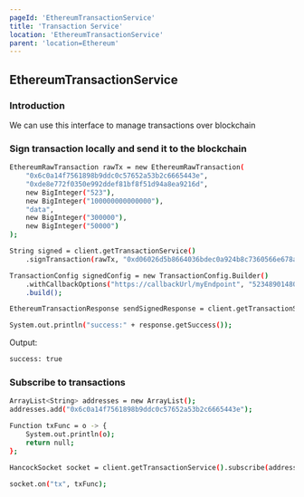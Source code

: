 ```yaml
---
pageId: 'EthereumTransactionService'
title: 'Transaction Service'
location: 'EthereumTransactionService'
parent: 'location=Ethereum'
---
```


## EthereumTransactionService

### Introduction

We can use this interface to manage transactions over blockchain

### Sign transaction locally and send it to the blockchain

```bash
EthereumRawTransaction rawTx = new EthereumRawTransaction(
    "0x6c0a14f7561898b9ddc0c57652a53b2c6665443e",
    "0xde8e772f0350e992ddef81bf8f51d94a8ea9216d",
    new BigInteger("523"),
    new BigInteger("100000000000000"),
    "data",
    new BigInteger("300000"),
    new BigInteger("50000")
);

String signed = client.getTransactionService()
    .signTransaction(rawTx, "0xd06026d5b8664036bdec0a924b8c7360566e678a2291e9440156365b040a7b83");

TransactionConfig signedConfig = new TransactionConfig.Builder()
    .withCallbackOptions("https://callbackUrl/myEndpoint", "52348901480917420194790134")
    .build();

EthereumTransactionResponse sendSignedResponse = client.getTransactionService().sendSignedTransaction(signed, signedConfig);

System.out.println("success:" + response.getSuccess());
```

Output:
```bash
success: true
```

### Subscribe to transactions

```bash
ArrayList<String> addresses = new ArrayList();
addresses.add("0x6c0a14f7561898b9ddc0c57652a53b2c6665443e");

Function txFunc = o -> {
    System.out.println(o);
    return null;
};

HancockSocket socket = client.getTransactionService().subscribe(addresses, "");

socket.on("tx", txFunc);
```
